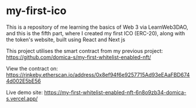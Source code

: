 ﻿# my-first-ico
This is a repository of me learning the basics of Web 3 via LearnWeb3DAO, and this is the fifth part, where I created my first ICO (ERC-20), along with the token's website, built using React and Next js

This project utilises the smart contract from my previous project: https://github.com/domica-s/my-first-whitelist-enabled-nft/

View the contract on: https://rinkeby.etherscan.io/address/0x8ef94f6e9257715Ad93eEAaFBD6744d002E5bE56

Live demo site: https://my-first-whitelist-enabled-nft-6n8o9zb34-domica-s.vercel.app/
